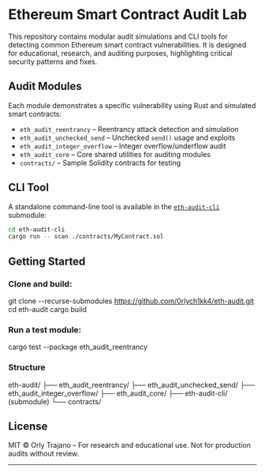 # Ethereum Smart Contract Audit Lab

This repository contains modular audit simulations and CLI tools for detecting common Ethereum smart contract vulnerabilities. It is designed for educational, research, and auditing purposes, highlighting critical security patterns and fixes.

##  Audit Modules

Each module demonstrates a specific vulnerability using Rust and simulated smart contracts:

- `eth_audit_reentrancy` – Reentrancy attack detection and simulation  
- `eth_audit_unchecked_send` – Unchecked `send()` usage and exploits  
- `eth_audit_integer_overflow` – Integer overflow/underflow audit  
- `eth_audit_core` – Core shared utilities for auditing modules  
- `contracts/` – Sample Solidity contracts for testing

##  CLI Tool

A standalone command-line tool is available in the [`eth-audit-cli`](./eth-audit-cli) submodule:

```bash
cd eth-audit-cli
cargo run -- scan ./contracts/MyContract.sol
```
##  Getting Started

### Clone and build:

git clone --recurse-submodules https://github.com/0rlych1kk4/eth-audit.git
cd eth-audit
cargo build

### Run a test module:

cargo test --package eth_audit_reentrancy

### Structure

eth-audit/
├── eth_audit_reentrancy/
├── eth_audit_unchecked_send/
├── eth_audit_integer_overflow/
├── eth_audit_core/
├── eth-audit-cli/ (submodule)
└── contracts/

##  License

MIT © Orly Trajano – For research and educational use. Not for production audits without review.


---

